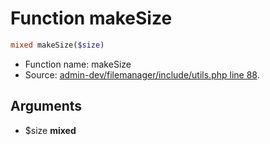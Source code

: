 Function makeSize
===========================





```php
mixed makeSize($size)
```

* Function name: makeSize
* Source: [admin-dev/filemanager/include/utils.php line 88](https://github.com/PrestaShop/PrestaShop/blob/1.6.1.1/admin-dev/filemanager/include/utils.php#L88).

Arguments
---------

* $size **mixed**

